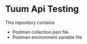 # Tuum Api Testing
This repository contains
* Postman collection json file
* Postman environment variable file

